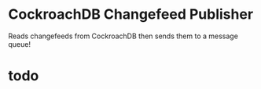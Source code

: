 # CockroachDB Changefeed Publisher
Reads changefeeds from CockroachDB then sends them to a message queue!

# todo


